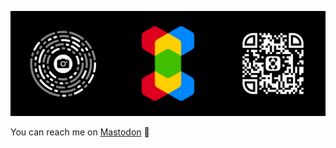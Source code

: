 [![X.app](https://github.com/xapp/.github/blob/main/profile/banner.png)](https://xapp.website)

You can reach me on <a rel="me" href="https://mastodon.social/@xapp">Mastodon</a> 🐘
